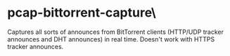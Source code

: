 # pcap-bittorrent-capture\

Captures all sorts of announces from BitTorrent clients (HTTP/UDP tracker announces and DHT announces) in real time.
Doesn't work with HTTPS tracker announces.

